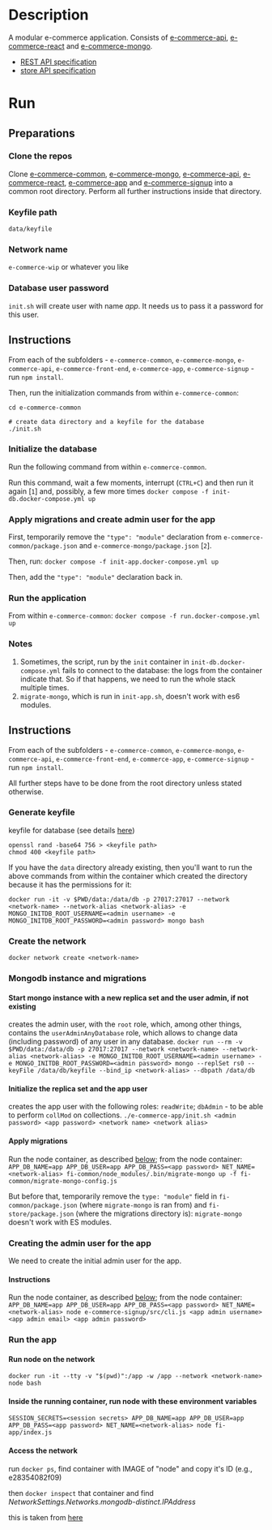 # Description
A modular e-commerce application. Consists of [e-commerce-api](https://github.com/gottfried-github/e-commerce-api), [e-commerce-react](https://github.com/gottfried-github/e-commerce-react) and [e-commerce-mongo](https://github.com/gottfried-github/e-commerce-mongo).

* [REST API specification](https://github.com/gottfried-github/e-commerce-api#rest-api)
* [store API specification](https://github.com/gottfried-github/e-commerce-api#store-api)

# Run
## Preparations
### Clone the repos
Clone [e-commerce-common](https://github.com/gottfried-github/e-commerce-common), [e-commerce-mongo](https://github.com/gottfried-github/e-commerce-mongo), [e-commerce-api](https://github.com/gottfried-github/e-commerce-api), [e-commerce-react](https://github.com/gottfried-github/e-commerce-react), [e-commerce-app](https://github.com/gottfried-github/e-commerce-app) and [e-commerce-signup](https://github.com/gottfried-github/e-commerce-signup) into a common root directory. Perform all further instructions inside that directory.

### Keyfile path
`data/keyfile`

### Network name
`e-commerce-wip` or whatever you like

### Database user password
`init.sh` will create user with name *app*. It needs us to pass it a password for this user.

## Instructions
From each of the subfolders - `e-commerce-common`, `e-commerce-mongo`, `e-commerce-api`, `e-commerce-front-end`, `e-commerce-app`, `e-commerce-signup` - run `npm install`. 

Then, run the initialization commands from within `e-commerce-common`:
```shell
cd e-commerce-common

# create data directory and a keyfile for the database
./init.sh
```

### Initialize the database
Run the following command from within `e-commerce-common`.

Run this command, wait a few moments, interrupt (`CTRL+C`) and then run it again [`1`] and, possibly, a few more times
`docker compose -f init-db.docker-compose.yml up`

### Apply migrations and create admin user for the app
First, temporarily remove the `"type": "module"` declaration from `e-commerce-common/package.json` and `e-commerce-mongo/package.json` [`2`].

Then, run:
`docker compose -f init-app.docker-compose.yml up`

Then, add the `"type": "module"` declaration back in.

### Run the application
From within `e-commerce-common`:
`docker compose -f run.docker-compose.yml up`

### Notes
1. Sometimes, the script, run by the `init` container in `init-db.docker-compose.yml` fails to connect to the database: the logs from the container indicate that. So if that happens, we need to run the whole stack multiple times.
2. `migrate-mongo`, which is run in `init-app.sh`, doesn't work with es6 modules.

## Instructions
From each of the subfolders - `e-commerce-common`, `e-commerce-mongo`, `e-commerce-api`, `e-commerce-front-end`, `e-commerce-app`, `e-commerce-signup` - run `npm install`. 

All further steps have to be done from the root directory unless stated otherwise.

### Generate keyfile
keyfile for database (see details [here](https://docs.mongodb.com/manual/tutorial/deploy-replica-set-with-keyfile-access-control/#create-a-keyfile))

```shell
openssl rand -base64 756 > <keyfile path>
chmod 400 <keyfile path>
```

If you have the `data` directory already existing, then you'll want to run the above commands from within the container which created the directory because it has the permissions for it:

`docker run -it -v $PWD/data:/data/db -p 27017:27017 --network <network-name> --network-alias <network-alias> -e MONGO_INITDB_ROOT_USERNAME=<admin username> -e MONGO_INITDB_ROOT_PASSWORD=<admin password> mongo bash`

### Create the network
`docker network create <network-name>`

### Mongodb instance and migrations
#### Start mongo instance with a new replica set and the user admin, if not existing
creates the admin user, with the `root` role, which, among other things, contains the `userAdminAnyDatabase` role, which allows to change data (including password) of any user in any database.
`docker run --rm -v $PWD/data:/data/db -p 27017:27017 --network <network-name> --network-alias <network-alias> -e MONGO_INITDB_ROOT_USERNAME=<admin username> -e MONGO_INITDB_ROOT_PASSWORD=<admin password> mongo --replSet rs0 --keyFile /data/db/keyfile --bind_ip <network-alias> --dbpath /data/db`

#### Initialize the replica set and the app user
creates the app user with the following roles:
`readWrite`; `dbAdmin` - to be able to perform `collMod` on collections.
`./e-commerce-app/init.sh <admin password> <app password> <network name> <network alias>`

#### Apply migrations
Run the node container, as described [below](#run-node-on-the-network); from the node container:
`APP_DB_NAME=app APP_DB_USER=app APP_DB_PASS=<app password> NET_NAME=<network-alias> fi-common/node_modules/.bin/migrate-mongo up -f fi-common/migrate-mongo-config.js`

But before that, temporarily remove the `type: "module"` field in `fi-common/package.json` (where `migrate-mongo` is ran from) and `fi-store/package.json` (where the migrations directory is): `migrate-mongo` doesn't work with ES modules.

### Creating the admin user for the app
We need to create the initial admin user for the app.

#### Instructions
Run the node container, as described [below](#run-node-on-the-network); from the node container:
`APP_DB_NAME=app APP_DB_USER=app APP_DB_PASS=<app password> NET_NAME=<network-alias> node e-commerce-signup/src/cli.js <app admin username> <app admin email> <app admin password>`

### Run the app
#### Run node on the network
`docker run -it --tty -v "$(pwd)":/app -w /app --network <network-name> node bash`

#### Inside the running container, run node with these environment variables
`SESSION_SECRETS=<session secrets> APP_DB_NAME=app APP_DB_USER=app APP_DB_PASS=<app password> NET_NAME=<network-alias> node fi-app/index.js`

#### Access the network
run `docker ps`, find container with IMAGE of "node" and copy it's ID (e.g., e28354082f09)

then `docker inspect` that container and find *NetworkSettings.Networks.mongodb-distinct.IPAddress*

this is taken from [here](https://stackoverflow.com/a/56741737)
